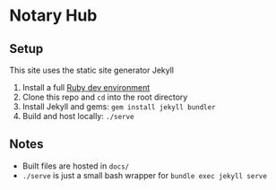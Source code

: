 # Notary Hub

## Setup

This site uses the static site generator Jekyll

1. Install a full [Ruby dev environment](https://jekyllrb.com/docs/installation/)
1. Clone this repo and `cd` into the root directory
1. Install Jekyll and gems: `gem install jekyll bundler`
1. Build and host locally: `./serve`

## Notes

- Built files are hosted in `docs/`
- `./serve` is just a small bash wrapper for `bundle exec jekyll serve`